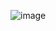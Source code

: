 ![image](https://github.com/yuanwang713/Just-Capital/blob/master/CloverETL/customer-graph_yuan_wang.jpg)
